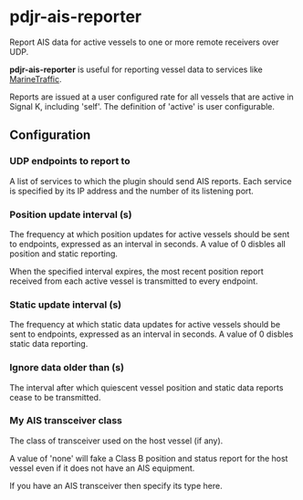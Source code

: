 # pdjr-ais-reporter

Report AIS data for active vessels to one or more remote receivers
over UDP.

**pdjr-ais-reporter** is useful for reporting vessel data to services
like [MarineTraffic](https://www.marinetraffic.com).

Reports are issued at a user configured rate for all vessels that are
active in Signal K, including 'self'.
The definition of 'active' is user configurable.

## Configuration

### UDP endpoints to report to
A list of services to which the plugin should send AIS reports.
Each service is specified by its IP address and the number of its
listening port.

### Position update interval (s)
The frequency at which position updates for active vessels should
be sent to endpoints, expressed as an interval in seconds.
A value of 0 disbles all position and static reporting.

When the specified interval expires, the most recent position report
received from each active vessel is transmitted to every endpoint.

### Static update interval (s)
The frequency at which static data updates for active vessels should
be sent to endpoints, expressed as an interval in seconds.
A value of 0 disbles static data reporting.

### Ignore data older than (s)
The interval after which quiescent vessel position and static data
reports cease to be transmitted.

### My AIS transceiver class
The class of transceiver used on the host vessel (if any).

A value of 'none' will fake a Class B position and status report
for the host vessel even if it does not have an AIS equipment.

If you have an AIS transceiver then specify its type here.

